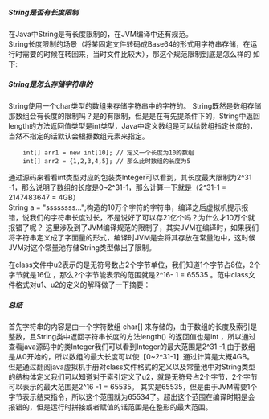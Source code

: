 ##### String是否有长度限制
在Java中String是有长度限制的，在JVM编译中还有规范。<br>
String长度限制的场景（将某固定文件转码成Base64的形式用字符串存储，在运行时需要的时候在转回来，当时文件比较大），那这个规范限制到底是怎么样的 如下:
##### String是怎么存储字符串的
String使用一个char类型的数组来存储字符串中的字符的。
String既然是数组存储那数组会有长度的限制吗？是的有限制，但是是在有先提条件下的，String中返回length的方法返回值类型是int类型，Java中定义数组是可以给数组指定长度的，当然不指定的话默认会根据数组元素来指定。

        int[] arr1 = new int[10]; // 定义一个长度为10的数组
        int[] arr2 = {1,2,3,4,5}; // 那么此时数组的长度为5
通过源码来看看int类型对应的包装类Integer可以看到，其长度最大限制为2^31 -1，那么说明了数组的长度是0~2^31-1，那么计算一下就是（2^31-1 = 2147483647 = 4GB）<br>
String a = "ssssssss...";构造的10万个字符的字符串，编译之后虚拟机提示报错，说我们的字符串长度过长，不是说好了可以存21亿个吗？为什么才10万个就报错了呢？
这里涉及到了JVM编译规范的限制了，其实JVM在编译时，如果我们将字符串定义成了字面量的形式，编译时JVM是会将其存放在常量池中，这时候JVM对这个常量池存储String类型做出了限制。

在class文件中u2表示的是无符号数占2个字节单位，我们知道1个字节占8位，2个字节就是16位 ，那么2个字节能表示的范围就是2^16- 1 = 65535 。范中class文件格式对u1、u2的定义的解释做了一下摘要：
##### 总结
首先字符串的内容是由一个字符数组 char[] 来存储的，由于数组的长度及索引是整数，且String类中返回字符串长度的方法length() 的返回值也是int ，所以通过查看java源码中的类Integer我们可以看到Integer的最大范围是2^31 -1,由于数组是从0开始的，所以数组的最大长度可以使【0~2^31-1】通过计算是大概4GB。
但是通过翻阅java虚拟机手册对class文件格式的定义以及常量池中对String类型的结构体定义我们可以知道对于索引定义了u2，就是无符号占2个字节，2个字节可以表示的最大范围是2^16 -1 = 65535。
其实是65535，但是由于JVM需要1个字节表示结束指令，所以这个范围就为65534了。超出这个范围在编译时期是会报错的，但是运行时拼接或者赋值的话范围是在整形的最大范围。
